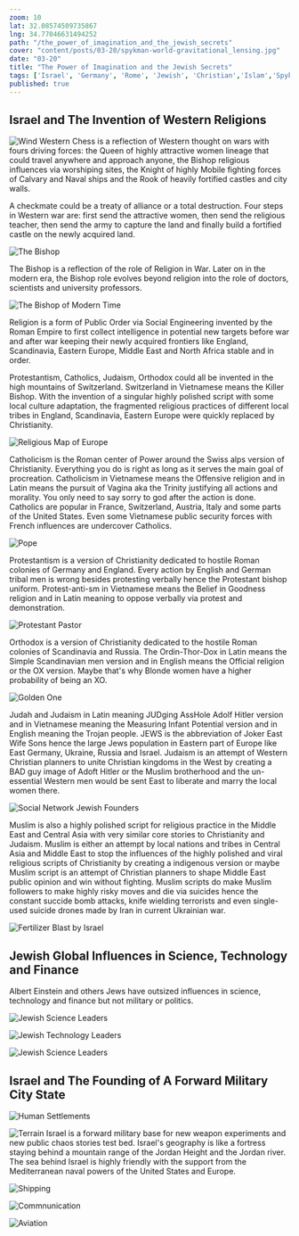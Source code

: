 ```yaml
---
zoom: 10 
lat: 32.08574509735867 
lng: 34.77046631494252
path: "/the_power_of_imagination_and_the_jewish_secrets"
cover: "content/posts/03-20/spykman-world-gravitational_lensing.jpg"
date: "03-20"
title: "The Power of Imagination and the Jewish Secrets"
tags: ['Israel', 'Germany', 'Rome', 'Jewish', 'Christian','Islam','Spykman World','Nicholas Spykman'] 
published: true
---
```

## Israel and The Invention of Western Religions
![Wind](/content/posts/03-20/israel_winds.png)
Western Chess is a reflection of Western thought on wars with fours driving forces: the Queen of highly attractive women lineage that could travel anywhere and approach anyone,  the Bishop religious influences via worshiping sites, the Knight of highly Mobile fighting forces of Calvary and Naval ships and the Rook of heavily fortified castles and city walls. 

A checkmate could be a treaty of alliance or a total destruction. Four steps in Western war are: first send the attractive women, then send the religious teacher, then send the army to capture the land and finally build a fortified castle on the newly acquired land. 

![The Bishop](content/posts/03-20/the_bishop.jpeg)

The Bishop is a reflection of the role of Religion in War. Later on in the modern era, the Bishop role evolves beyond religion into the role of doctors, scientists and university professors.

![The Bishop of Modern Time](content/posts/03-20/bishop_of_modern_time.png)

Religion is a form of Public Order via Social Engineering invented by the Roman Empire to first collect intelligence in potential new targets before war and after war keeping their newly acquired frontiers like England, Scandinavia, Eastern Europe, Middle East and North Africa stable and in order.  

Protestantism, Catholics, Judaism, Orthodox could all be invented in the high mountains of Switzerland. Switzerland in Vietnamese means the Killer Bishop. With the invention of a singular highly polished script with some local culture adaptation, the fragmented religious practices of different local tribes in England, Scandinavia, Eastern Europe were quickly replaced by Christianity. 

![Religious Map of Europe](content/posts/03-20/approximate_western_religious_map.png)

Catholicism is the Roman center of Power around the Swiss alps version of Christianity. Everything you do is right as long as it serves the main goal of procreation. Catholicism in Vietnamese means the Offensive religion and in Latin means the pursuit of Vagina aka the Trinity justifying all actions and morality. You only  need to say sorry to god after the action is done. Catholics are popular in France, Switzerland, Austria, Italy and some parts of the United States. Even some Vietnamese public security forces with French influences are undercover Catholics. 

![Pope](content/posts/03-20/pope.png)

Protestantism is a version of Christianity dedicated to hostile Roman colonies of Germany and England. Every action by English and German tribal men is wrong besides protesting verbally hence the Protestant bishop uniform. Protest-anti-sm in Vietnamese means the Belief in Goodness religion and in Latin meaning to oppose verbally via protest and demonstration. 

![Protestant Pastor](content/posts/03-20/protestant_pastor.png)

Orthodox is a version of Christianity dedicated to the hostile Roman colonies of Scandinavia and Russia. The Ordin-Thor-Dox in Latin means the Simple Scandinavian men version and in English means the Official religion or the OX version. Maybe that's why Blonde women have a higher probability of being an XO. 

![Golden One](content/posts/03-20/golden_one.png)

Judah and Judaism in Latin meaning JUDging AssHole Adolf Hitler version and in Vietnamese meaning the Measuring Infant Potential version and in English meaning the Trojan people. JEWS is the abbreviation of Joker East Wife Sons hence the large Jews population in Eastern part of Europe like East Germany, Ukraine, Russia and Israel. Judaism is an attempt of Western Christian planners to unite Christian kingdoms in the West by creating a BAD guy image of Adoft Hitler or the Muslim brotherhood and the un-essential Western men would be sent East to liberate and marry the local women there.  

![Social Network Jewish Founders](content/posts/03-20/jews_like_asian_chicks.png)

Muslim is also a highly polished script for religious practice in the Middle East and Central Asia with very similar core stories to Christianity and Judaism. Muslim is either an attempt by local nations and tribes in Central Asia and Middle East to stop the influences of the highly polished and viral religious scripts of Christianity by creating a indigenous version or maybe Muslim script is an attempt of Christian planners to shape Middle East public opinion and win without fighting. Muslim scripts do make Muslim followers to make highly risky moves and die via suicides hence the constant succide bomb attacks, knife wielding terrorists and even single-used suicide drones made by Iran in current Ukrainian war. 

![Fertilizer Blast by Israel](content/posts/03-20/beirut_blast.png)


## Jewish Global Influences in Science, Technology and Finance
Albert Einstein and others Jews have outsized influences in science, technology and finance but not military or politics.

![Jewish Science Leaders](/content/posts/03-20/jewish_science_leaders.png)

![Jewish Technology Leaders](/content/posts/03-20/jewish_tech_leaders.png)

![Jewish Science Leaders](/content/posts/03-20/jewish_finance_leaders.png)


## Israel and The Founding of A Forward Military City State
![Human Settlements](/content/posts/03-20/israel_city_lights.png)

![Terrain](/content/posts/03-20/israel_terrain.png)
Israel is a forward military base for new weapon experiments and new public chaos stories test bed. Israel's geography is like a fortress staying behind a mountain range of the Jordan Height and the Jordan river. The sea behind Israel is highly friendly with the support from the Mediterranean naval powers of the United States and Europe. 

![Shipping](/content/posts/03-20/israel_shipping.png)

![Commnunication](/content/posts/03-20/israel_internet_cables.png)

![Aviation](/content/posts/03-20/israel_flights.png)
